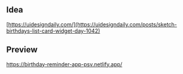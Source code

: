 ## Idea

[https://uidesigndaily.com/](https://uidesigndaily.com/posts/sketch-birthdays-list-card-widget-day-1042)

## Preview
https://birthday-reminder-app-psv.netlify.app/
